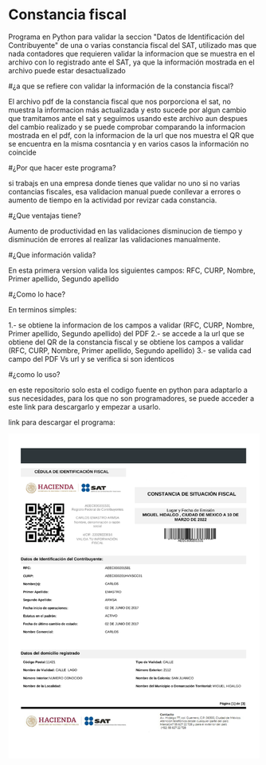 # Constancia fiscal
Programa en Python para validar la seccion "Datos de Identificación del Contribuyente" de una o varias constancia fiscal del SAT,  utilizado mas que nada contadores que requieren validar la informacion que se muestra en el archivo con lo registrado ante el SAT, ya que la información mostrada en el archivo puede estar desactualizado


#¿a que se refiere con validar la información de la constancia fiscal?
  
  El archivo pdf de la constancia fiscal que nos porporciona el sat, no muestra la informacion más actualizada y esto sucede por algun cambio 
  que tramitamos ante el sat y seguimos usando este archivo aun despues del cambio realizado y se puede comprobar comparando la informacion mostrada 
  en el pdf, con la informacion de la url que nos muestra el QR que se encuentra en la misma cosntancia y en varios casos la información no coincide
  
  
#¿Por que hacer este programa?

  si trabajs en una empresa donde tienes que validar no uno si no varias contancias fiscales, esa validacion manual puede conllevar a errores o aumento de 
  tiempo en la actividad por revizar cada constancia.

#¿Que ventajas tiene?

  Aumento de productividad en las validaciones disminucion de tiempo y disminución de errores al realizar las validaciones manualmente.


#¿Que información valida?

  En esta primera version valida los siguientes campos: RFC, CURP, Nombre, Primer apellido, Segundo apellido
 
#¿Como lo hace?  

  En terminos simples:

  1.- se obtiene la informacion de los campos a validar (RFC, CURP, Nombre, Primer apellido, Segundo apellido) del PDF
  2.- se accede a la url que se obtiene del QR de la constancia fiscal y se obtiene los campos a validar (RFC, CURP, Nombre, Primer apellido, Segundo apellido)
  3.- se valida cad campo del PDF Vs url y se verifica si son identicos


#¿como lo uso?

  en este repositorio solo esta el codigo fuente en python para adaptarlo a sus necesidades, para los que no son programadores, se puede acceder a este link para 
  descargarlo y empezar a usarlo.


link para descargar el programa: 


![Formato de constancia fiscal valido](https://github.com/azcue/ConstanciaFiscal/blob/main/constanciaFiscal.png "Formato de constancia fiscal valido")
